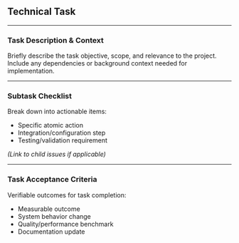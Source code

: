 ## Technical Task

---

### Task Description & Context

Briefly describe the task objective, scope, and relevance to the project. Include any dependencies or background context needed for implementation.

---

### Subtask Checklist

Break down into actionable items:

- Specific atomic action
- Integration/configuration step
- Testing/validation requirement

*(Link to child issues if applicable)*

---

### Task Acceptance Criteria

Verifiable outcomes for task completion:

- Measurable outcome
- System behavior change
- Quality/performance benchmark
- Documentation update
